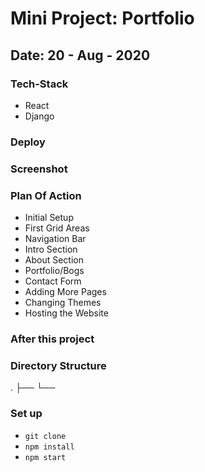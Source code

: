 # Mini Project: Portfolio

## Date: 20 - Aug - 2020

### Tech-Stack

- React
- Django

### Deploy

### Screenshot

### Plan Of Action

- Initial Setup
- First Grid Areas
- Navigation Bar
- Intro Section
- About Section
- Portfolio/Bogs
- Contact Form
- Adding More Pages
- Changing Themes
- Hosting the Website

### After this project

### Directory Structure

.
├──
└──

### Set up

- `git clone`
- `npm install`
- `npm start`
